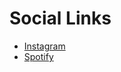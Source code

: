 # Social Links

- [Instagram](https://www.instagram.com/) <!-- TODO: update handle -->
- [Spotify](https://open.spotify.com/) <!-- TODO: update link -->

